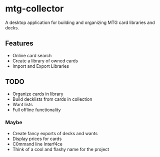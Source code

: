 # mtg-collector
A desktop application for building and organizing MTG card libraries and decks.

## Features

* Online card search
* Create a library of owned cards
* Import and Export Libraries

## TODO

* Organize cards in library
* Build decklists from cards in collection
* Want lists
* Full offline functionality

### Maybe
* Create fancy exports of decks and wants
* Display prices for cards
* C0mmand line Interf4ce
* Think of a cool and flashy name for the project
